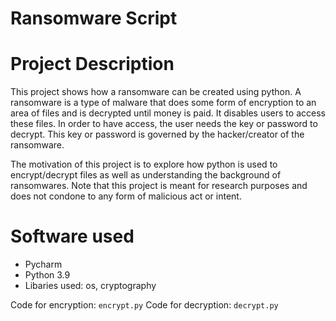 # Ransomware Script

# Project Description
This project shows how a ransomware can be created using python. A ransomware is a type of malware that does some form of encryption to an area of files and is decrypted until money is paid. It disables users to access these files. In order to have access, the user needs the key or password to decrypt. This key or password is governed by the hacker/creator of the ransomware. 

The motivation of this project is to explore how python is used to encrypt/decrypt files as well as understanding the background of ransomwares. Note that this project is meant for research purposes and does not condone to any form of malicious act or intent. 

# Software used
- Pycharm
- Python 3.9
- Libaries used: os, cryptography

Code for encryption: ```encrypt.py```
Code for decryption: ```decrypt.py```
